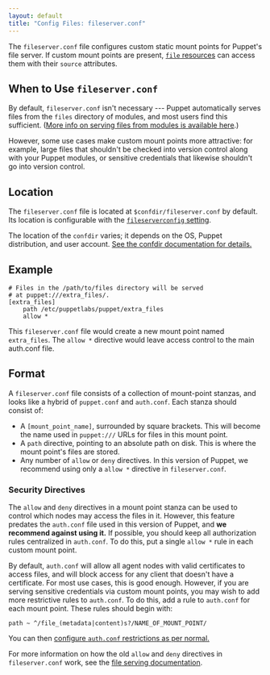 ```yaml
---
layout: default
title: "Config Files: fileserver.conf"
---
```


[file]: /references/3.5.latest/type.html#file
[module_files]: ./modules_fundamentals.html#files
[fileserverconfig]: /references/3.5.latest/configuration.html#fileserverconfig
[auth_conf]: ./config_file_auth.html

The `fileserver.conf` file configures custom static mount points for Puppet's file server. If custom mount points are present, [`file` resources][file] can access them with their `source` attributes.

## When to Use `fileserver.conf`

By default, `fileserver.conf` isn't necessary --- Puppet automatically serves files from the `files` directory of modules, and most users find this sufficient. ([More info on serving files from modules is available here][module_files].)

However, some use cases make custom mount points more attractive: for example, large files that shouldn't be checked into version control along with your Puppet modules, or sensitive credentials that likewise shouldn't go into version control.

## Location

The `fileserver.conf` file is located at `$confdir/fileserver.conf` by default. Its location is configurable with the [`fileserverconfig` setting][fileserverconfig].

The location of the `confdir` varies; it depends on the OS, Puppet distribution, and user account. [See the confdir documentation for details.][confdir]

[confdir]: ./dirs_confdir.html

## Example

    # Files in the /path/to/files directory will be served
    # at puppet:///extra_files/.
    [extra_files]
        path /etc/puppetlabs/puppet/extra_files
        allow *

This `fileserver.conf` file would create a new mount point named `extra_files`. The `allow *` directive would leave access control to the main auth.conf file.

## Format

A `fileserver.conf` file consists of a collection of mount-point stanzas, and looks like a hybrid of `puppet.conf` and `auth.conf`. Each stanza should consist of:

* A `[mount_point_name]`, surrounded by square brackets. This will become the name used in `puppet:///` URLs for files in this mount point.
* A `path` directive, pointing to an absolute path on disk. This is where the mount point's files are stored.
* Any number of `allow` or `deny` directives. In this version of Puppet, we recommend using only a `allow *` directive in `fileserver.conf`.

### Security Directives

The `allow` and `deny` directives in a mount point stanza can be used to control which nodes may access the files in it. However, this feature predates the `auth.conf` file used in this version of Puppet, and **we recommend against using it.** If possible, you should keep all authorization rules centralized in `auth.conf`. To do this, put a single `allow *` rule in each custom mount point.

By default, `auth.conf` will allow all agent nodes with valid certificates to access files, and will block access for any client that doesn't have a certificate. For most use cases, this is good enough. However, if you are serving sensitive credentials via custom mount points, you may wish to add more restrictive rules to `auth.conf`. To do this, add a rule to `auth.conf` for each mount point. These rules should begin with:

    path ~ ^/file_(metadata|content)s?/NAME_OF_MOUNT_POINT/

You can then [configure `auth.conf` restrictions as per normal.][auth_conf]

For more information on how the old `allow` and `deny` directives in `fileserver.conf` work, see the [file serving documentation](/guides/file_serving.html).

